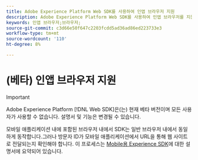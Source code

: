 ```yaml
---
title: Adobe Experience Platform Web SDK를 사용하여 인앱 브라우저 지원
description: Adobe Experience Platform Web SDK를 사용하여 인앱 브라우저를 지원하는 방법을 알아봅니다.
keywords: 인앱 브라우저;브라우저;
source-git-commit: c3d66e50f647c2203fcdd5ad36ad86ed223733e3
workflow-type: tm+mt
source-wordcount: '110'
ht-degree: 8%

---
```



# (베타) 인앱 브라우저 지원

>[!IMPORTANT]
>
>Adobe Experience Platform [!DNL Web SDK]은(는) 현재 베타 버전이며 모든 사용자가 사용할 수 없습니다. 설명서 및 기능은 변경될 수 있습니다.

모바일 애플리케이션 내에 포함된 브라우저 내에서 SDK는 일반 브라우저 내에서 동일하게 동작합니다.그러나 방문자 ID가 모바일 애플리케이션에서 URL을 통해 웹 사이트로 전달되는지 확인해야 합니다. 이 프로세스는 [Mobile용 Experience SDK](https://experienceleague.adobe.com/docs/mobile-services/ios/sdk-reference-ios/hybrid-app.html)에 대한 설명서에 요약되어 있습니다.
